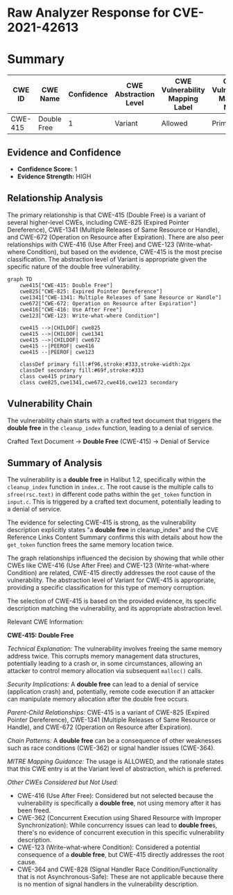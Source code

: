 # Raw Analyzer Response for CVE-2021-42613

# Summary
| CWE ID  | CWE Name                       | Confidence | CWE Abstraction Level | CWE Vulnerability Mapping Label | CWE-Vulnerability Mapping Notes |
| ------- | ------------------------------ | ---------- | --------------------- | ------------------------------- | ----------------------------- |
| CWE-415 | Double Free                    | 1          | Variant               | Allowed                       | Primary CWE                   |

## Evidence and Confidence

*   **Confidence Score:** 1
*   **Evidence Strength:** HIGH

## Relationship Analysis
The primary relationship is that CWE-415 (Double Free) is a variant of several higher-level CWEs, including CWE-825 (Expired Pointer Dereference), CWE-1341 (Multiple Releases of Same Resource or Handle), and CWE-672 (Operation on Resource after Expiration). There are also peer relationships with CWE-416 (Use After Free) and CWE-123 (Write-what-where Condition), but based on the evidence, CWE-415 is the most precise classification. The abstraction level of Variant is appropriate given the specific nature of the double free vulnerability.

```mermaid
graph TD
    cwe415["CWE-415: Double Free"]
    cwe825["CWE-825: Expired Pointer Dereference"]
    cwe1341["CWE-1341: Multiple Releases of Same Resource or Handle"]
    cwe672["CWE-672: Operation on Resource after Expiration"]
    cwe416["CWE-416: Use After Free"]
    cwe123["CWE-123: Write-what-where Condition"]

    cwe415 -->|CHILDOF| cwe825
    cwe415 -->|CHILDOF| cwe1341
    cwe415 -->|CHILDOF| cwe672
    cwe415 --|PEEROF| cwe416
    cwe415 --|PEEROF| cwe123
    
    classDef primary fill:#f96,stroke:#333,stroke-width:2px
    classDef secondary fill:#69f,stroke:#333
    class cwe415 primary
    class cwe825,cwe1341,cwe672,cwe416,cwe123 secondary
```

## Vulnerability Chain
The vulnerability chain starts with a crafted text document that triggers the **double free** in the `cleanup_index` function, leading to a denial of service.

Crafted Text Document -> **Double Free** (CWE-415) -> Denial of Service

## Summary of Analysis
The vulnerability is a **double free** in Halibut 1.2, specifically within the `cleanup_index` function in `index.c`. The root cause is the multiple calls to `sfree(rsc.text)` in different code paths within the `get_token` function in `input.c`. This is triggered by a crafted text document, potentially leading to a denial of service.

The evidence for selecting CWE-415 is strong, as the vulnerability description explicitly states "a **double free** in cleanup_index" and the CVE Reference Links Content Summary confirms this with details about how the `get_token` function frees the same memory location twice.

The graph relationships influenced the decision by showing that while other CWEs like CWE-416 (Use After Free) and CWE-123 (Write-what-where Condition) are related, CWE-415 directly addresses the root cause of the vulnerability. The abstraction level of Variant for CWE-415 is appropriate, providing a specific classification for this type of memory corruption.

The selection of CWE-415 is based on the provided evidence, its specific description matching the vulnerability, and its appropriate abstraction level.

Relevant CWE Information:

**CWE-415: Double Free**

*Technical Explanation:* The vulnerability involves freeing the same memory address twice. This corrupts memory management data structures, potentially leading to a crash or, in some circumstances, allowing an attacker to control memory allocation via subsequent `malloc()` calls.

*Security Implications:* A **double free** can lead to a denial of service (application crash) and, potentially, remote code execution if an attacker can manipulate memory allocation after the double free occurs.

*Parent-Child Relationships:* CWE-415 is a variant of CWE-825 (Expired Pointer Dereference), CWE-1341 (Multiple Releases of Same Resource or Handle), and CWE-672 (Operation on Resource after Expiration).

*Chain Patterns:* A **double free** can be a consequence of other weaknesses such as race conditions (CWE-362) or signal handler issues (CWE-364).

*MITRE Mapping Guidance:* The usage is ALLOWED, and the rationale states that this CWE entry is at the Variant level of abstraction, which is preferred.

*Other CWEs Considered but Not Used:*

*   CWE-416 (Use After Free): Considered but not selected because the vulnerability is specifically a **double free**, not using memory after it has been freed.
*   CWE-362 (Concurrent Execution using Shared Resource with Improper Synchronization): While concurrency issues can lead to **double free**s, there's no evidence of concurrent execution in this specific vulnerability description.
*   CWE-123 (Write-what-where Condition): Considered a potential consequence of a **double free**, but CWE-415 directly addresses the root cause.
*   CWE-364 and CWE-828 (Signal Handler Race Condition/Functionality that is not Asynchronous-Safe): These are not applicable because there is no mention of signal handlers in the vulnerability description.